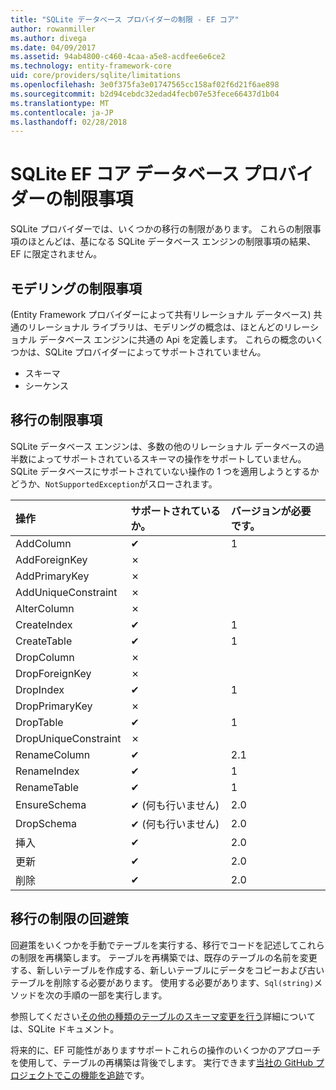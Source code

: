 ```yaml
---
title: "SQLite データベース プロバイダーの制限 - EF コア"
author: rowanmiller
ms.author: divega
ms.date: 04/09/2017
ms.assetid: 94ab4800-c460-4caa-a5e8-acdfee6e6ce2
ms.technology: entity-framework-core
uid: core/providers/sqlite/limitations
ms.openlocfilehash: 3e0f375fa3e01747565cc158af02f6d21f6ae898
ms.sourcegitcommit: b2d94cebdc32edad4fecb07e53fece66437d1b04
ms.translationtype: MT
ms.contentlocale: ja-JP
ms.lasthandoff: 02/28/2018
---
```

# <a name="sqlite-ef-core-database-provider-limitations"></a>SQLite EF コア データベース プロバイダーの制限事項

SQLite プロバイダーでは、いくつかの移行の制限があります。 これらの制限事項のほとんどは、基になる SQLite データベース エンジンの制限事項の結果、EF に限定されません。

## <a name="modeling-limitations"></a>モデリングの制限事項

(Entity Framework プロバイダーによって共有リレーショナル データベース) 共通のリレーショナル ライブラリは、モデリングの概念は、ほとんどのリレーショナル データベース エンジンに共通の Api を定義します。 これらの概念のいくつかは、SQLite プロバイダーによってサポートされていません。

* スキーマ
* シーケンス

## <a name="migrations-limitations"></a>移行の制限事項

SQLite データベース エンジンは、多数の他のリレーショナル データベースの過半数によってサポートされているスキーマの操作をサポートしていません。 SQLite データベースにサポートされていない操作の 1 つを適用しようとするかどうか、`NotSupportedException`がスローされます。

| 操作            | サポートされているか。 | バージョンが必要です。 |
|:---------------------|:-----------|:-----------------|
| AddColumn            | ✔          | 1              |
| AddForeignKey        | ✗          |                  |
| AddPrimaryKey        | ✗          |                  |
| AddUniqueConstraint  | ✗          |                  |
| AlterColumn          | ✗          |                  |
| CreateIndex          | ✔          | 1              |
| CreateTable          | ✔          | 1              |
| DropColumn           | ✗          |                  |
| DropForeignKey       | ✗          |                  |
| DropIndex            | ✔          | 1              |
| DropPrimaryKey       | ✗          |                  |
| DropTable            | ✔          | 1              |
| DropUniqueConstraint | ✗          |                  |
| RenameColumn         | ✔          | 2.1              |
| RenameIndex          | ✔          | 1              |
| RenameTable          | ✔          | 1              |
| EnsureSchema         | ✔ (何も行いません)  | 2.0              |
| DropSchema           | ✔ (何も行いません)  | 2.0              |
| 挿入               | ✔          | 2.0              |
| 更新               | ✔          | 2.0              |
| 削除               | ✔          | 2.0              |

## <a name="migrations-limitations-workaround"></a>移行の制限の回避策

回避策をいくつかを手動でテーブルを実行する、移行でコードを記述してこれらの制限を再構築します。 テーブルを再構築では、既存のテーブルの名前を変更する、新しいテーブルを作成する、新しいテーブルにデータをコピーおよび古いテーブルを削除する必要があります。 使用する必要があります、`Sql(string)`メソッドを次の手順の一部を実行します。

参照してください[その他の種類のテーブルのスキーマ変更を行う](http://sqlite.org/lang_altertable.html#otheralter)詳細については、SQLite ドキュメント。

将来的に、EF 可能性がありますサポートこれらの操作のいくつかのアプローチを使用して、テーブルの再構築は背後でします。 実行できます[当社の GitHub プロジェクトでこの機能を追跡](https://github.com/aspnet/EntityFrameworkCore/issues/329)です。
